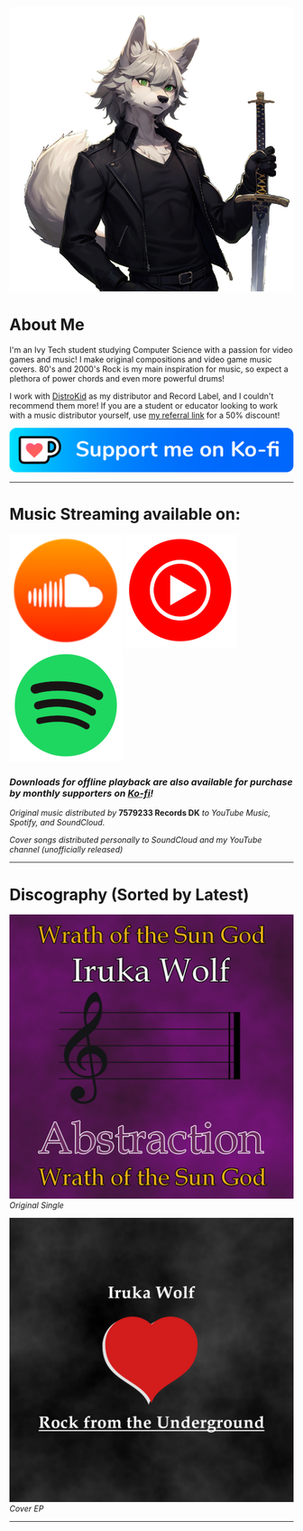 ![Profile Avatar](images/pfp.png)

# About Me

I'm an Ivy Tech student studying Computer Science with a passion for video games and music! I make original compositions and video game music covers. 80's and 2000's Rock is my main inspiration for music, so expect a plethora of power chords and even more powerful drums!

I work with [DistroKid](https://distrokid.com/) as my distributor and Record Label, and I couldn't recommend them more! If you are a student or educator looking to work with a music distributor yourself, use [my referral link](https://distrokid.com/student/7579233) for a 50% discount!

[![Ko-fi](images/kofi_button_blue.png)](https://ko-fi.com/irukawolf)

---

# Music Streaming available on:
[![SoundCloud](images/soundcloud.png)](https://soundcloud.com/iruka-wolf/)  [![YouTube Music](images/ytmusic.png)](https://music.youtube.com/channel/UCpw6wSUGSEUM7K6HNVOPZIg) [![Spotify](images/spotify.png)](https://open.spotify.com/artist/0Ldq1SsVxwi0vRJB9CAnhR?si=-G87-wZ5Q62qDb7MXlmy4Q)

### *Downloads for offline playback are also available for purchase by monthly supporters on [Ko-fi](https://ko-fi.com/irukawolf/shop)!*

*Original music distributed by* **7579233 Records DK** *to YouTube Music, Spotify, and SoundCloud.*

*Cover songs distributed personally to SoundCloud and my YouTube channel (unofficially released)*

---

# Discography (Sorted by Latest)

[![Wrath of the Sun God](images/Abstraction.png)](https://ko-fi.com/post/Wrath-of-the-Sun-God-is-live-on-Spotify-and-YouTub-U7U611D4WT?justpublished=true&alias=Wrath-of-the-Sun-God-is-live-on-Spotify-and-YouTub-U7U611D4WT)
*Original Single*

[![Rock from the Underground](images/EP-1.png)](https://ko-fi.com/post/Rock-from-the-Underground-EP-on-Soundcloud-P5P3116F57)
*Cover EP*

---

<!--# Mods
![Plight of Eldra Romhack](images/plight-of-eldra.png)

### An in-development romhack for Ocarina of Time: Master Quest Debug featuring a custom story, dungeons, progression, and music! It is currently in the alpha stages, so there is no public build available yet. -->
